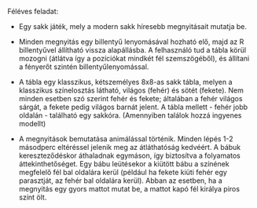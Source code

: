 Féléves feladat:
- Egy sakk játék, mely a modern sakk híresebb megnyitásait mutatja be.
 
- Minden megnyitás egy billentyű lenyomásával hozható elő, majd az R billentyűvel állítható vissza alapállásba.
  A felhasználó tud a tábla körül mozogni (átlátva így a pozíciókat mindkét fél szemszögéből), és állítani a fényerőt szintén billentyűlenyomással.

- A tábla egy klasszikus, kétszemélyes 8x8-as sakk tábla, melyen a klasszikus színelosztás látható, világos (fehér) és sötét (fekete). Nem minden esetben szó szerint fehér és fekete; általában a fehér világos sárgát, a fekete pedig világos barnát jelent.
  A tábla mellett - fehér jobb oldalán - található egy sakkóra. (Amennyiben találok hozzá ingyenes modellt)

- A megnyitások bemutatása animálással történik. 
  Minden lépés 1-2 másodperc eltéréssel jelenik meg az átláthatóság kedvéért. 
  A bábuk kereszteződéskor áthaladnak egymáson, így biztosítva a folyamatos áttekinthetőséget.
  Egy bábu leütésekor a kiütött bábu a színének megfelelő fél bal oldalára kerül (például ha fekete kiüti fehér egy parasztját, az fehér bal oldalára kerül).
  Abban az esetben, ha a megnyitás egy gyors mattot mutat be, a mattot kapó fél királya piros színt ölt.


